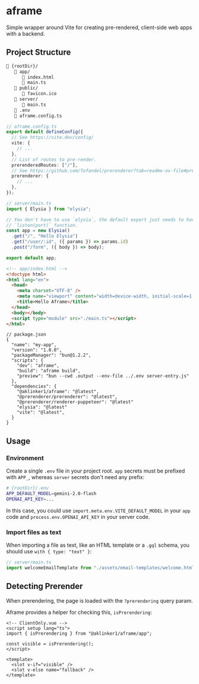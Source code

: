 # aframe

Simple wrapper around Vite for creating pre-rendered, client-side web apps with a backend.

## Project Structure

<!-- prettier-ignore -->
```html
📂 {rootDir}/
   📁 app/
      📄 index.html
      📄 main.ts
   📁 public/
      📄 favicon.ico
   📁 server/
      📄 main.ts
   📄 .env
   📄 aframe.config.ts
```

```ts
// aframe.config.ts
export default defineConfig({
  // See https://vite.dev/config/
  vite: {
    // ...
  },
  // List of routes to pre-render.
  prerenderedRoutes: ["/"],
  // See https://github.com/Tofandel/prerenderer?tab=readme-ov-file#prerenderer-options
  prerenderer: {
    // ...
  },
});
```

```ts
// server/main.ts
import { Elysia } from "elysia";

// You don't have to use `elysia`, the default export just needs to have a
// `listen(port)` function.
const app = new Elysia()
  .get("/", "Hello Elysia")
  .get("/user/:id", ({ params }) => params.id)
  .post("/form", ({ body }) => body);

export default app;
```

```html
<!-- app/index.html -->
<!doctype html>
<html lang="en">
  <head>
    <meta charset="UTF-8" />
    <meta name="viewport" content="width=device-width, initial-scale=1.0" />
    <title>Hello Aframe</title>
  </head>
  <body></body>
  <script type="module" src="./main.ts"></script>
</html>
```

```jsonc
// package.json
{
  "name": "my-app",
  "version": "1.0.0",
  "packageManager": "bun@1.2.2",
  "scripts": {
    "dev": "aframe",
    "build": "aframe build",
    "preview": "bun --cwd .output --env-file ../.env server-entry.js"
  },
  "dependencies": {
    "@aklinker1/aframe": "@latest",
    "@prerenderer/prerenderer": "@latest",
    "@prerenderer/renderer-puppeteer": "@latest"
    "elysia": "@latest"
    "vite": "@latest",
  }
}
```

## Usage

### Environment

Create a single `.env` file in your project root. `app` secrets must be prefixed with `APP_`, whereas `server` secrets don't need any prefix:

```sh
# {rootDir}/.env
APP_DEFAULT_MODEL=gemini-2.0-flash
OPENAI_API_KEY=...
```

In this case, you could use `import.meta.env.VITE_DEFAULT_MODEL` in your `app` code and `process.env.OPENAI_API_KEY` in your server code.

### Import files as text

When importing a file as text, like an HTML template or a `.gql` schema, you should use `with { type: "text"
 }`:

```ts
// server/main.ts
import welcomeEmailTemplate from "./assets/email-templates/welcome.html" with { type: "text" };
```

## Detecting Prerender

When prerendering, the page is loaded with the `?prerendering` query param.

Aframe provides a helper for checking this, `isPrerendering`:

```vue
<!-- ClientOnly.vue -->
<script setup lang="ts">
import { isPrerendering } from "@aklinker1/aframe/app";

const visible = isPrerendering();
</script>

<template>
  <slot v-if="visible" />
  <slot v-else name="fallback" />
</template>
```
